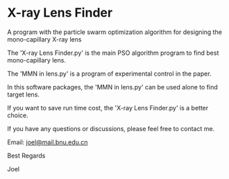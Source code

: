 # X-ray Lens Finder

A program with the particle swarm optimization algorithm for designing the mono-capillary X-ray lens

The 'X-ray Lens Finder.py' is the main PSO algorithm program to find best mono-capillary lens.

The 'MMN in lens.py' is a program of experimental control in the paper.

In this software packages, the 'MMN in lens.py' can be used alone to find target lens.

If you want to save run time cost, the 'X-ray Lens Finder.py' is a better choice.

If you have any questions or discussions, please feel free to contact me.

Email: joel@mail.bnu.edu.cn

Best Regards

Joel
